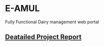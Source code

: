 # E-AMUL
Fully Functional Dairy management web portal

## [Deatailed Project Report](https://github.com/pavandesai106/E-AMUL/blob/master/Report.pdf)
